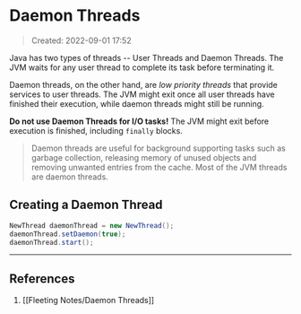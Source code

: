 # Daemon Threads
> Created: 2022-09-01 17:52

Java has two types of threads -- User Threads and Daemon Threads. The JVM waits for any user thread to complete its task before terminating it.

Daemon threads, on the other hand, are _low priority threads_ that provide services to user threads. The JVM might exit once all user threads have finished their execution, while daemon threads might still be running.

**Do not use Daemon Threads for I/O tasks!** The JVM might exit before execution is finished, including `finally` blocks.

> Daemon threads are useful for background supporting tasks such as garbage collection, releasing memory of unused objects and removing unwanted entries from the cache. Most of the JVM threads are daemon threads.

## Creating a Daemon Thread

```java
NewThread daemonThread = new NewThread();
daemonThread.setDaemon(true);
daemonThread.start();
```


----

## References
1. [[Fleeting Notes/Daemon Threads]]